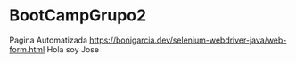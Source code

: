 # BootCampGrupo2
Pagina Automatizada https://bonigarcia.dev/selenium-webdriver-java/web-form.html
Hola soy Jose